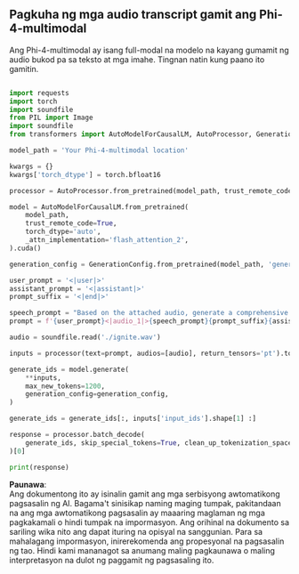 ## **Pagkuha ng mga audio transcript gamit ang Phi-4-multimodal**

Ang Phi-4-multimodal ay isang full-modal na modelo na kayang gumamit ng audio bukod pa sa teksto at mga imahe. Tingnan natin kung paano ito gamitin.

```python

import requests
import torch
import soundfile
from PIL import Image
import soundfile
from transformers import AutoModelForCausalLM, AutoProcessor, GenerationConfig,pipeline,AutoTokenizer

model_path = 'Your Phi-4-multimodal location'

kwargs = {}
kwargs['torch_dtype'] = torch.bfloat16

processor = AutoProcessor.from_pretrained(model_path, trust_remote_code=True)

model = AutoModelForCausalLM.from_pretrained(
    model_path,
    trust_remote_code=True,
    torch_dtype='auto',
    _attn_implementation='flash_attention_2',
).cuda()

generation_config = GenerationConfig.from_pretrained(model_path, 'generation_config.json')

user_prompt = '<|user|>'
assistant_prompt = '<|assistant|>'
prompt_suffix = '<|end|>'

speech_prompt = "Based on the attached audio, generate a comprehensive text transcription of the spoken content."
prompt = f'{user_prompt}<|audio_1|>{speech_prompt}{prompt_suffix}{assistant_prompt}'

audio = soundfile.read('./ignite.wav')

inputs = processor(text=prompt, audios=[audio], return_tensors='pt').to('cuda:0')

generate_ids = model.generate(
    **inputs,
    max_new_tokens=1200,
    generation_config=generation_config,
)

generate_ids = generate_ids[:, inputs['input_ids'].shape[1] :]

response = processor.batch_decode(
    generate_ids, skip_special_tokens=True, clean_up_tokenization_spaces=False
)[0]

print(response)


```

**Paunawa**:  
Ang dokumentong ito ay isinalin gamit ang mga serbisyong awtomatikong pagsasalin ng AI. Bagama't sinisikap naming maging tumpak, pakitandaan na ang mga awtomatikong pagsasalin ay maaaring maglaman ng mga pagkakamali o hindi tumpak na impormasyon. Ang orihinal na dokumento sa sariling wika nito ang dapat ituring na opisyal na sanggunian. Para sa mahalagang impormasyon, inirerekomenda ang propesyonal na pagsasalin ng tao. Hindi kami mananagot sa anumang maling pagkaunawa o maling interpretasyon na dulot ng paggamit ng pagsasaling ito.
